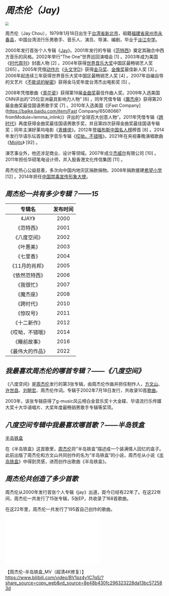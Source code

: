 # *周杰伦（Jay)*

<img src="E:\桌面2.0\GitHub\页面1(1).png" style="zoom: 67%;" />

周杰伦（Jay Chou），1979年1月18日出生于[台湾省](https://baike.baidu.com/item/台湾省/761219?fromModule=lemma_inlink)[新北市](https://baike.baidu.com/item/新北市/4737169?fromModule=lemma_inlink)，祖籍[福建省](https://baike.baidu.com/item/福建省/122534?fromModule=lemma_inlink)[泉州市](https://baike.baidu.com/item/泉州市/607673?fromModule=lemma_inlink)[永春县](https://baike.baidu.com/item/永春县/5114685?fromModule=lemma_inlink)，中国台湾流行乐男歌手、音乐人、演员、导演、编剧，毕业于[淡江中学](https://baike.baidu.com/item/淡江中学/5340877?fromModule=lemma_inlink)。

2000年发行首张个人专辑《[Jay](https://baike.baidu.com/item/Jay/5291?fromModule=lemma_inlink)》。2001年发行的专辑《[范特西](https://baike.baidu.com/item/范特西/22666?fromModule=lemma_inlink)》奠定其融合中西方音乐的风格。2002年举行“The One”世界巡回演唱会 [1] 。2003年成为美国《[时代周刊](https://baike.baidu.com/item/时代周刊/6643818?fromModule=lemma_inlink)》封面人物 [2] 。2004年获得[世界音乐大奖](https://baike.baidu.com/item/世界音乐大奖/6690633?fromModule=lemma_inlink)中国区最畅销艺人奖 [265] 。2005年凭借[动作片](https://baike.baidu.com/item/动作片/739153?fromModule=lemma_inlink)《[头文字D](https://baike.baidu.com/item/头文字D/2711022?fromModule=lemma_inlink)》获得[金马奖](https://baike.baidu.com/item/金马奖/246320?fromModule=lemma_inlink)、[金像奖](https://baike.baidu.com/item/金像奖/481551?fromModule=lemma_inlink)最佳新人奖 [3] 。2006年起连续三年获得世界音乐大奖中国区最畅销艺人奖 [4] 。2007年自编自导的文艺片《[不能说的秘密](https://baike.baidu.com/item/不能说的秘密/39267?fromModule=lemma_inlink)》获得金马奖年度台湾杰出电影奖 [5] 。

2008年凭借歌曲《[青花瓷](https://baike.baidu.com/item/青花瓷/9864403?fromModule=lemma_inlink)》获得第19届[金曲奖](https://baike.baidu.com/item/金曲奖/5178174?fromModule=lemma_inlink)最佳作曲人奖。2009年入选美国CNN评出的“25位亚洲最具影响力人物” [6] ，同年凭借专辑《[魔杰座](https://baike.baidu.com/item/魔杰座/49875?fromModule=lemma_inlink)》获得第20届金曲奖最佳国语男歌手奖 [7] 。2010年入选美国《[Fast Company](https://baike.baidu.com/item/Fast Company/6508066?fromModule=lemma_inlink)》评出的“全球百大创意人物”。2011年凭借专辑《[跨时代](https://baike.baidu.com/item/跨时代/516122?fromModule=lemma_inlink)》再度获得金曲奖最佳国语男歌手奖，并且第四次获得金曲奖最佳国语专辑奖；同年主演好莱坞电影《[青蜂侠](https://baike.baidu.com/item/青蜂侠/7618833?fromModule=lemma_inlink)》。2012年登[福布斯中国名人榜](https://baike.baidu.com/item/福布斯中国名人榜/2125?fromModule=lemma_inlink)榜首 [8] 。2014年发行华语乐坛首张数字音乐专辑《[哎呦，不错哦](https://baike.baidu.com/item/哎呦，不错哦/9851748?fromModule=lemma_inlink)》。2021年在央视春晚演唱歌曲《[Mojito](https://baike.baidu.com/item/Mojito/50474451?fromModule=lemma_inlink)》 [92] 。

演艺事业外，他还涉足商业、设计等领域。2007年成立[杰威尔](https://baike.baidu.com/item/杰威尔/4388361?fromModule=lemma_inlink)有限公司 [10] 。2011年担任华硕笔电设计师，并入股香港文化传信集团 [11] 。

周杰伦热心公益慈善，多次向中国内地灾区捐款捐物。2008年捐款援建[希望小学](https://baike.baidu.com/item/希望小学/8566605?fromModule=lemma_inlink) [12] 。2014年担任[中国禁毒宣传形象大使](https://baike.baidu.com/item/中国禁毒宣传形象大使/14580340?fromModule=lemma_inlink)。

## *周杰伦一共有多少专辑？——15*

|      专辑名      | 发布时间 |
| :--------------: | :------: |
|     《JAY》      |   2000   |
|    《范特西》    |   2001   |
|   《八度空间》   |   2002   |
|    《叶惠美》    |   2003   |
|    《七里香》    |   2004   |
|  《11月的肖邦》  |   2005   |
|  《依然范特西》  |   2006   |
|    《我很忙》    |   2007   |
|    《魔杰座》    |   2008   |
|    《跨时代》    |   2010   |
|    《惊叹号》    |   2011   |
|   《十二新作》   |   2012   |
| 《哎呦，不错哦》 |   2014   |
|   《睡前故事》   |   2016   |
| 《最伟大的作品》 |   2022   |



## *我最喜欢周杰伦的哪首专辑？——《八度空间》*

《八度空间》是[周杰伦](https://baike.baidu.com/item/周杰伦/129156?fromModule=lemma_inlink)发行的第3张专辑，由周杰伦作曲并担任制作人，[方文山](https://baike.baidu.com/item/方文山/135622?fromModule=lemma_inlink)、[许世昌](https://baike.baidu.com/item/许世昌/6760769?fromModule=lemma_inlink)、[刘畊宏](https://baike.baidu.com/item/刘畊宏/468337?fromModule=lemma_inlink)、周杰伦作词。专辑于2002年7月18日发行，共收录10首[歌曲](https://baike.baidu.com/item/歌曲/209162?fromModule=lemma_inlink)。

2003年，该张专辑获得了g-music风云榜白金音乐奖十大金碟、华语流行乐传媒大奖十大华语唱片、大奖年度最畅销男歌手专辑等奖项。

## *八度空间专辑中我最喜欢哪首歌？——半岛铁盒*

[半岛铁盒](https://www.bilibili.com/video/BV1FZ4y1C7r8?t=7.1)

在《半岛铁盒》这首歌里，[周杰伦](https://baike.baidu.com/item/周杰伦/129156?fromModule=lemma_inlink)将“半岛铁盒”描述成一个装满情人回忆的盒子。此前出版了周杰伦和方文山共同创作的名为“半岛铁盒”的小说，周杰伦从小说《[半岛铁盒](https://baike.baidu.com/item/半岛铁盒/17699254?fromModule=lemma_inlink)》中得到灵感，进而创作出歌曲《半岛铁盒》。

## *周杰伦共创造了多少首歌*

周杰伦从2000年发行首张个人专辑《jay》出道，距今已经有22年了。在这22年间，周杰伦一共发行了15张专辑，5张EP，共收录了168首歌曲。

在这22年里，周杰伦一共发行了195首自己创作的歌曲。

<iframe src="//player.bilibili.com/player.html?aid=585599771&bvid=BV1pz4y1C7qS&cid=265085766&page=1" scrolling="no" border="0" frameborder="no" framespacing="0" allowfullscreen="true"> </iframe>

【周杰伦-半岛铁盒_MV（超清4K修复）】 https://www.bilibili.com/video/BV1pz4y1C7qS/?share_source=copy_web&vd_source=8e48b430fc296323228da13bc572583d

